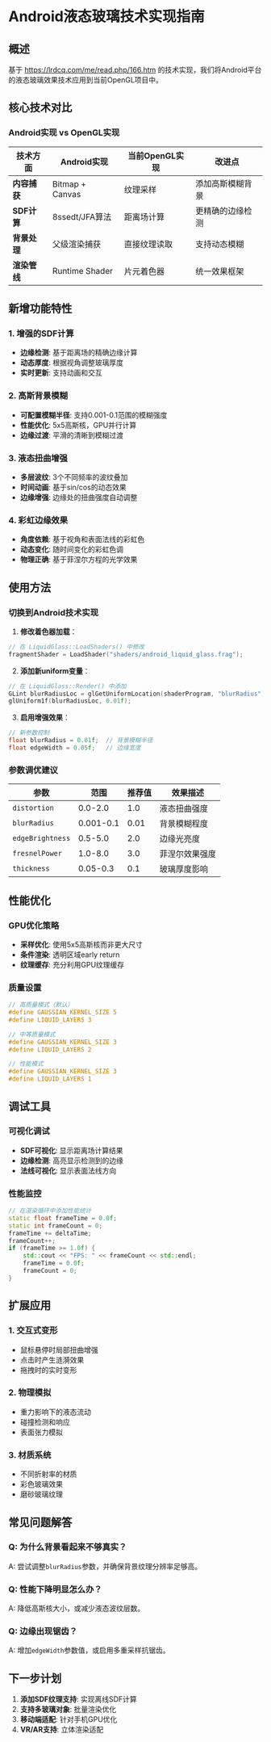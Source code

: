 # Android液态玻璃技术实现指南

## 概述

基于 https://lrdcq.com/me/read.php/166.htm 的技术实现，我们将Android平台的液态玻璃效果技术应用到当前OpenGL项目中。

## 核心技术对比

### Android实现 vs OpenGL实现

| 技术方面 | Android实现 | 当前OpenGL实现 | 改进点 |
|---------|-------------|----------------|---------|
| **内容捕获** | Bitmap + Canvas | 纹理采样 | 添加高斯模糊背景 |
| **SDF计算** | 8ssedt/JFA算法 | 距离场计算 | 更精确的边缘检测 |
| **背景处理** | 父级渲染捕获 | 直接纹理读取 | 支持动态模糊 |
| **渲染管线** | Runtime Shader | 片元着色器 | 统一效果框架 |

## 新增功能特性

### 1. 增强的SDF计算
- **边缘检测**: 基于距离场的精确边缘计算
- **动态厚度**: 根据视角调整玻璃厚度
- **实时更新**: 支持动画和交互

### 2. 高斯背景模糊
- **可配置模糊半径**: 支持0.001-0.1范围的模糊强度
- **性能优化**: 5x5高斯核，GPU并行计算
- **边缘过渡**: 平滑的清晰到模糊过渡

### 3. 液态扭曲增强
- **多层波纹**: 3个不同频率的波纹叠加
- **时间动画**: 基于sin/cos的动态效果
- **边缘增强**: 边缘处的扭曲强度自动调整

### 4. 彩虹边缘效果
- **角度依赖**: 基于视角和表面法线的彩虹色
- **动态变化**: 随时间变化的彩虹色调
- **物理正确**: 基于菲涅尔方程的光学效果

## 使用方法

### 切换到Android技术实现

1. **修改着色器加载**：
```cpp
// 在 LiquidGlass::LoadShaders() 中修改
fragmentShader = LoadShader("shaders/android_liquid_glass.frag");
```

2. **添加新uniform变量**：
```cpp
// 在 LiquidGlass::Render() 中添加
GLint blurRadiusLoc = glGetUniformLocation(shaderProgram, "blurRadius");
glUniform1f(blurRadiusLoc, 0.01f);
```

3. **启用增强效果**：
```cpp
// 新参数控制
float blurRadius = 0.01f;  // 背景模糊半径
float edgeWidth = 0.05f;   // 边缘宽度
```

### 参数调优建议

| 参数 | 范围 | 推荐值 | 效果描述 |
|------|------|--------|----------|
| `distortion` | 0.0-2.0 | 1.0 | 液态扭曲强度 |
| `blurRadius` | 0.001-0.1 | 0.01 | 背景模糊程度 |
| `edgeBrightness` | 0.5-5.0 | 2.0 | 边缘光亮度 |
| `fresnelPower` | 1.0-8.0 | 3.0 | 菲涅尔效果强度 |
| `thickness` | 0.05-0.3 | 0.1 | 玻璃厚度影响 |

## 性能优化

### GPU优化策略
- **采样优化**: 使用5x5高斯核而非更大尺寸
- **条件渲染**: 透明区域early return
- **纹理缓存**: 充分利用GPU纹理缓存

### 质量设置
```glsl
// 高质量模式（默认）
#define GAUSSIAN_KERNEL_SIZE 5
#define LIQUID_LAYERS 3

// 中等质量模式
#define GAUSSIAN_KERNEL_SIZE 3
#define LIQUID_LAYERS 2

// 性能模式
#define GAUSSIAN_KERNEL_SIZE 3
#define LIQUID_LAYERS 1
```

## 调试工具

### 可视化调试
- **SDF可视化**: 显示距离场计算结果
- **边缘检测**: 高亮显示检测到的边缘
- **法线可视化**: 显示表面法线方向

### 性能监控
```cpp
// 在渲染循环中添加性能统计
static float frameTime = 0.0f;
static int frameCount = 0;
frameTime += deltaTime;
frameCount++;
if (frameTime >= 1.0f) {
    std::cout << "FPS: " << frameCount << std::endl;
    frameTime = 0.0f;
    frameCount = 0;
}
```

## 扩展应用

### 1. 交互式变形
- 鼠标悬停时局部扭曲增强
- 点击时产生涟漪效果
- 拖拽时的实时变形

### 2. 物理模拟
- 重力影响下的液态流动
- 碰撞检测和响应
- 表面张力模拟

### 3. 材质系统
- 不同折射率的材质
- 彩色玻璃效果
- 磨砂玻璃纹理

## 常见问题解答

### Q: 为什么背景看起来不够真实？
A: 尝试调整`blurRadius`参数，并确保背景纹理分辨率足够高。

### Q: 性能下降明显怎么办？
A: 降低高斯核大小，或减少液态波纹层数。

### Q: 边缘出现锯齿？
A: 增加`edgeWidth`参数值，或启用多重采样抗锯齿。

## 下一步计划

1. **添加SDF纹理支持**: 实现离线SDF计算
2. **支持多玻璃对象**: 批量渲染优化
3. **移动端适配**: 针对手机GPU优化
4. **VR/AR支持**: 立体渲染适配